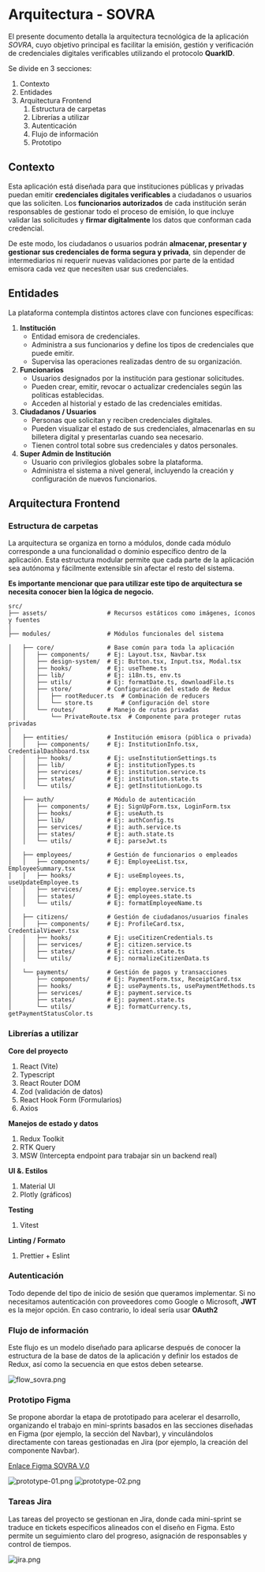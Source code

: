 # Arquitectura - SOVRA

El presente documento detalla la arquitectura tecnológica de la aplicación *SOVRA*, cuyo objetivo principal es facilitar la emisión, gestión y verificación de credenciales digitales verificables utilizando el protocolo **QuarkID**.

Se divide en 3 secciones:

1. Contexto
2. Entidades
3. Arquitectura Frontend
    1. Estructura de carpetas
    2. Librerías a utilizar
    3. Autenticación
    4. Flujo de información
    5. Prototipo

## Contexto

Esta aplicación está diseñada para que instituciones públicas y privadas puedan emitir **credenciales digitales verificables** a ciudadanos o usuarios que las soliciten. Los **funcionarios autorizados** de cada institución serán responsables de gestionar todo el proceso de emisión, lo que incluye validar las solicitudes y **firmar digitalmente** los datos que conforman cada credencial.

De este modo, los ciudadanos o usuarios podrán **almacenar, presentar y gestionar sus credenciales de forma segura y privada**, sin depender de intermediarios ni requerir nuevas validaciones por parte de la entidad emisora cada vez que necesiten usar sus credenciales.

## Entidades

La plataforma contempla distintos actores clave con funciones específicas:

1. **Institución**
    - Entidad emisora de credenciales.
    - Administra a sus funcionarios y define los tipos de credenciales que puede emitir.
    - Supervisa las operaciones realizadas dentro de su organización.
2. **Funcionarios**
    - Usuarios designados por la institución para gestionar solicitudes.
    - Pueden crear, emitir, revocar o actualizar credenciales según las políticas establecidas.
    - Acceden al historial y estado de las credenciales emitidas.
3. **Ciudadanos / Usuarios**
    - Personas que solicitan y reciben credenciales digitales.
    - Pueden visualizar el estado de sus credenciales, almacenarlas en su billetera digital y presentarlas cuando sea necesario.
    - Tienen control total sobre sus credenciales y datos personales.
4. **Super Admin de Institución**
    - Usuario con privilegios globales sobre la plataforma.
    - Administra el sistema a nivel general, incluyendo la creación y configuración de nuevos funcionarios.

## Arquitectura Frontend

### Estructura de carpetas

La arquitectura se organiza en torno a módulos, donde cada módulo corresponde a una funcionalidad o dominio específico dentro de la aplicación. Esta estructura modular permite que cada parte de la aplicación sea autónoma y fácilmente extensible sin afectar el resto del sistema.

**Es importante mencionar que para utilizar este tipo de arquitectura se necesita conocer bien la lógica de negocio.** 

```
src/
├── assets/                 # Recursos estáticos como imágenes, íconos y fuentes
│
├── modules/                # Módulos funcionales del sistema

│   ├── core/               # Base común para toda la aplicación
│   │   ├── components/     # Ej: Layout.tsx, Navbar.tsx
│   │   ├── design-system/  # Ej: Button.tsx, Input.tsx, Modal.tsx
│   │   ├── hooks/          # Ej: useTheme.ts
│   │   ├── lib/            # Ej: i18n.ts, env.ts
│   │   ├── utils/          # Ej: formatDate.ts, downloadFile.ts
│   │   ├── store/          # Configuración del estado de Redux
│   │   │   ├── rootReducer.ts  # Combinación de reducers
│   │   │   └── store.ts        # Configuración del store
│   │   └── routes/         # Manejo de rutas privadas
│   │       └── PrivateRoute.tsx  # Componente para proteger rutas privadas
│
│   ├── entities/           # Institución emisora (pública o privada)
│   │   ├── components/     # Ej: InstitutionInfo.tsx, CredentialDashboard.tsx
│   │   ├── hooks/          # Ej: useInstitutionSettings.ts
│   │   ├── lib/            # Ej: institutionTypes.ts
│   │   ├── services/       # Ej: institution.service.ts
│   │   ├── states/         # Ej: institution.state.ts
│   │   └── utils/          # Ej: getInstitutionLogo.ts
│
│   ├── auth/               # Módulo de autenticación
│   │   ├── components/     # Ej: SignUpForm.tsx, LoginForm.tsx
│   │   ├── hooks/          # Ej: useAuth.ts
│   │   ├── lib/            # Ej: authConfig.ts
│   │   ├── services/       # Ej: auth.service.ts
│   │   ├── states/         # Ej: auth.state.ts
│   │   └── utils/          # Ej: parseJwt.ts
│
│   ├── employees/          # Gestión de funcionarios o empleados
│   │   ├── components/     # Ej: EmployeeList.tsx, EmployeeSummary.tsx
│   │   ├── hooks/          # Ej: useEmployees.ts, useUpdateEmployee.ts
│   │   ├── services/       # Ej: employee.service.ts
│   │   ├── states/         # Ej: employees.state.ts
│   │   └── utils/          # Ej: formatEmployeeName.ts
│
│   ├── citizens/           # Gestión de ciudadanos/usuarios finales
│   │   ├── components/     # Ej: ProfileCard.tsx, CredentialViewer.tsx
│   │   ├── hooks/          # Ej: useCitizenCredentials.ts
│   │   ├── services/       # Ej: citizen.service.ts
│   │   ├── states/         # Ej: citizen.state.ts
│   │   └── utils/          # Ej: normalizeCitizenData.ts
│
│   └── payments/           # Gestión de pagos y transacciones
│       ├── components/     # Ej: PaymentForm.tsx, ReceiptCard.tsx
│       ├── hooks/          # Ej: usePayments.ts, usePaymentMethods.ts
│       ├── services/       # Ej: payment.service.ts
│       ├── states/         # Ej: payment.state.ts
│       └── utils/          # Ej: formatCurrency.ts, getPaymentStatusColor.ts

```

### Librerías a utilizar

**Core del proyecto**

1. React (Vite)
2. Typescript
3. React Router DOM
4. Zod (validación de datos)
5. React Hook Form (Formularios)
6. Axios

**Manejos de estado y datos**

1. Redux Toolkit
2. RTK Query
3. MSW (Intercepta endpoint para trabajar sin un backend real)

**UI &. Estilos**

1. Material UI
2. Plotly (gráficos)

**Testing**

1. Vitest

**Linting / Formato**

1. Prettier + Eslint

### Autenticación

Todo depende del tipo de inicio de sesión que queramos implementar. Si no necesitamos autenticación con proveedores como Google o Microsoft, **JWT** es la mejor opción. En caso contrario, lo ideal sería usar **OAuth2**

### Flujo de información
Este flujo es un modelo diseñado para aplicarse después de conocer la estructura de la base de datos de la aplicación y definir los estados de Redux, así como la secuencia en que estos deben setearse.

![flow_sovra.png](./resources/flow_login.png)

### Prototipo Figma

Se propone abordar la etapa de prototipado para acelerar el desarrollo, organizando el trabajo en mini-sprints basados en las secciones diseñadas en Figma (por ejemplo, la sección del Navbar), y vinculándolos directamente con tareas gestionadas en Jira (por ejemplo, la creación del componente Navbar).

[Enlace Figma SOVRA V.0](https://www.figma.com/design/9NZtJxMuVFCncAjNNsdH23/SOVRA---V0?node-id=8604-8137&t=26MGeJn2zPCBUIxC-1)


![prototype-01.png](./resources/01.prototype_dashboard.png)
![prototype-02.png](./resources/02.prototype_credentilas.png)

### Tareas Jira

Las tareas del proyecto se gestionan en Jira, donde cada mini-sprint se traduce en tickets específicos alineados con el diseño en Figma. Esto permite un seguimiento claro del progreso, asignación de responsables y control de tiempos.

![jira.png](./resources/01-(23.04.25-14.05.25).png)
